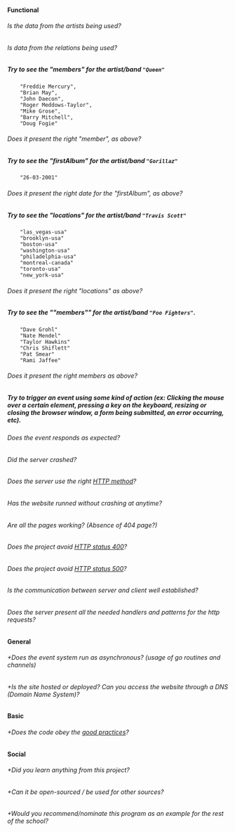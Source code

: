 #### Functional

###### Is the data from the artists being used?

###### Is data from the relations being used?

##### Try to see the "members" for the artist/band `"Queen"`
```
    "Freddie Mercury",
    "Brian May",
    "John Daecon",
    "Roger Meddows-Taylor",
    "Mike Grose",
    "Barry Mitchell",
    "Doug Fogie"
```
###### Does it present the right "member", as above?

##### Try to see the "firstAlbum" for the artist/band `"Gorillaz"`
```
    "26-03-2001"
```
###### Does it present the right date for the "firstAlbum", as above?

##### Try to see the "locations" for the artist/band `"Travis Scott"`
```
    "las_vegas-usa"
    "brooklyn-usa"
    "boston-usa"
    "washington-usa"
    "philadelphia-usa"
    "montreal-canada"
    "toronto-usa"
    "new_york-usa"
```
###### Does it present the right "locations" as above?

##### Try to see the ""members"" for the artist/band `"Foo Fighters"`.
```
    "Dave Grohl"
    "Nate Mendel"
    "Taylor Hawkins"
    "Chris Shiflett"
    "Pat Smear"
    "Rami Jaffee"
```
###### Does it present the right members as above?

##### Try to trigger an event using some kind of action (ex: Clicking the mouse over a certain element, pressing a key on the keyboard, resizing or closing the browser window, a form being submitted, an error occurring, etc).
###### Does the event responds as expected?

###### Did the server crashed?
###### Does the server use the right [HTTP method](https://developer.mozilla.org/en-US/docs/Web/HTTP/Methods)?
###### Has the website runned without crashing at anytime?
###### Are all the pages working? (Absence of 404 page?)
###### Does the project avoid [HTTP status 400](https://kinsta.com/knowledgebase/400-bad-request/#causes)?
###### Does the project avoid [HTTP status 500](https://www.restapitutorial.com/httpstatuscodes.html)?
###### Is the communication between server and client well established?
###### Does the server present all the needed handlers and patterns for the http requests?

#### General

###### +Does the event system run as asynchronous? (usage of go routines and channels)
###### +Is the site hosted or deployed? Can you access the website through a DNS (Domain Name System)?

#### Basic

###### +Does the code obey the [good practices](https://github.com/01-edu/public/blob/master/subjects/good-practices.en.md)?

#### Social

###### +Did you learn anything from this project?
###### +Can it be open-sourced / be used for other sources?
###### +Would you recommend/nominate this program as an example for the rest of the school?
